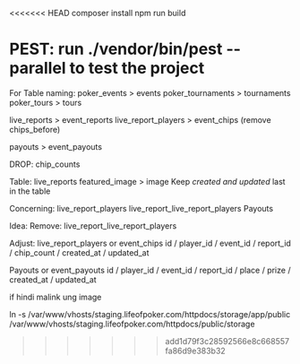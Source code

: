 <<<<<<< HEAD
composer install
npm run build

PEST: run ./vendor/bin/pest --parallel to test the project
=======
For Table naming:
poker_events        > events
poker_tournaments   > tournaments
poker_tours         > tours

live_reports        > event_reports
live_report_players > event_chips (remove chips_before)

payouts             > event_payouts
 
DROP: chip_counts
 

Table: live_reports
featured_image      > image
Keep *created and updated* last in the table

Concerning:
live_report_players
live_report_live_report_players
Payouts

Idea:
Remove: live_report_live_report_players

Adjust: live_report_players or event_chips
id / player_id / event_id / report_id / chip_count / created_at / updated_at

Payouts or event_payouts
id / player_id / event_id / report_id / place / prize / created_at / updated_at






if hindi malink ung image

ln -s /var/www/vhosts/staging.lifeofpoker.com/httpdocs/storage/app/public /var/www/vhosts/staging.lifeofpoker.com/httpdocs/public/storage
>>>>>>> add1d79f3c28592566e8c668557fa86d9e383b32
